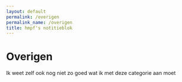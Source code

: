 ```yaml
---
layout: default
permalink: /overigen
permalink_name: /overigen
title: hmpf's notitieblok
---
```


# **Overigen** 

Ik weet zelf ook nog niet zo goed wat ik met deze categorie aan moet
